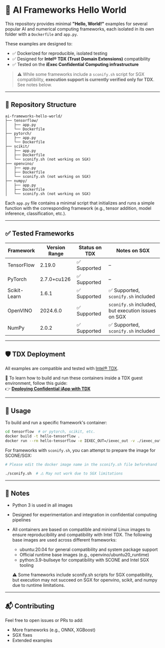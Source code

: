 # 🧠 AI Frameworks Hello World

This repository provides minimal **"Hello, World!"** examples for several popular AI and numerical computing frameworks, each isolated in its own folder with a `Dockerfile` and `app.py`.

These examples are designed to:

- ✅ Dockerized for reproducible, isolated testing
- ✅ Designed for **Intel® TDX (Trust Domain Extensions)** compatibility
- ✅ Tested on the **iExec Confidential Computing infrastructure**

> ⚠️ While some frameworks include a `sconify.sh` script for SGX compatibility, **execution support is currently verified only for TDX**. See notes below.

---

## 📁 Repository Structure

```
ai-frameworks-hello-world/
├── tensorflow/
│   ├── app.py
│   └── Dockerfile
├── pytorch/
│   ├── app.py
│   └── Dockerfile
├── scikit/
│   ├── app.py
│   ├── Dockerfile
│   └── sconify.sh (not working on SGX)
├── openvino/
│   ├── app.py
│   ├── Dockerfile
│   └── sconify.sh (not working on SGX)
├── numpy/
│   ├── app.py
│   ├── Dockerfile
│   └── sconify.sh (not working on SGX)
```

Each `app.py` file contains a minimal script that initializes and runs a simple function with the corresponding framework (e.g., tensor addition, model inference, classification, etc.).

---

## ✅ Tested Frameworks

| Framework  | Version Range | Status on TDX | Notes on SGX          |
|------------|----------------|---------------|------------------------|
| TensorFlow | 2.19.0         | ✅ Supported   | –                      |
| PyTorch    | 2.7.0+cu126    | ✅ Supported   | –                      |
| Scikit-Learn | 1.6.1        | ✅ Supported   | ✅ Supported, `sconify.sh` included |
| OpenVINO   | 2024.6.0       | ✅ Supported   | `sconify.sh` included, but execution issues on SGX |
| NumPy      | 2.0.2          | ✅ Supported   | ✅ Supported, `sconify.sh` included |

---

## 🛡️ TDX Deployment

All examples are compatible and tested with [Intel® TDX](https://www.intel.com/content/www/us/en/developer/articles/technical/intel-trust-domain-extensions.html).

📖 To learn how to build and run these containers inside a TDX guest environment, follow this guide:  
👉 **[Deploying Confidential iApp with TDX]([https://github.com/konveyor/tdx-tools/blob/main/docs/tdx-quickstart.md](https://protocol.docs.iex.ec/for-developers/confidential-computing/create-your-first-tdx-app))**

---

## 🔧 Usage

To build and run a specific framework's container:

```bash
cd tensorflow  # or pytorch, scikit, etc.
docker build -t hello-tensorflow .
docker run --rm hello-tensorflow -e IEXEC_OUT=/iexec_out -v ./iexec_out:/iexec_out  
```

For frameworks with `sconify.sh`, you can attempt to prepare the image for SCONE/SGX:

```bash
# Please edit the docker image name in the sconify.sh file beforehand

./sconify.sh  # ⚠️ May not work due to SGX limitations
```

---

## 📌 Notes

- Python 3 is used in all images
- Designed for experimentation and integration in confidential computing pipelines
- All containers are based on compatible and minimal Linux images to ensure reproducibility and compatibility with Intel TDX. The following base images are used across different frameworks:
	- ubuntu:20.04 for general compatibility and system package support
	- Official runtime base images (e.g., openvino/ubuntu20_runtime)
	- python:3.9-bullseye for compatibility with SCONE and Intel SGX tooling

	⚠️ Some frameworks include sconify.sh scripts for SGX compatibility, but execution may not succeed on SGX for openvino, scikit, and numpy due to runtime limitations.

---

## 📬 Contributing

Feel free to open issues or PRs to add:
- More frameworks (e.g., ONNX, XGBoost)
- SGX fixes
- Extended examples

